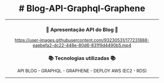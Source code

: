 

<div align="center">

# # Blog-API-Graphql-Graphene

<hr>


### 🔭 Apresentação API do Blog 🔭

https://user-images.githubusercontent.com/93230531/177231888-eaebefa2-dc22-448e-80d6-831f9d4490b5.mp4


### 📚 Tecnologias utilizadas 📚
API BLOG - GRAPHQL - GRAPHENE - DEPLOY AWS (EC2 - RDS)

<hr>

</div>
